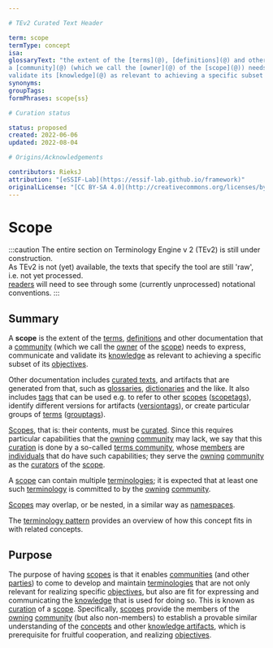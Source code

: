 ```yaml
---

# TEv2 Curated Text Header

term: scope
termType: concept
isa:
glossaryText: "the extent of the [terms](@), [definitions](@) and other documentation that
a [community](@) (which we call the [owner](@) of the [scope](@)) needs to express, communicate and
validate its [knowledge](@) as relevant to achieving a specific subset of its [objectives](@)."
synonyms:
groupTags:
formPhrases: scope{ss}

# Curation status

status: proposed
created: 2022-06-06
updated: 2022-08-04

# Origins/Acknowledgements

contributors: RieksJ
attribution: "[eSSIF-Lab](https://essif-lab.github.io/framework)"
originalLicense: "[CC BY-SA 4.0](http://creativecommons.org/licenses/by-sa/4.0/?ref=chooser-v1)"
---
```


# Scope

:::caution
The entire section on Terminology Engine v 2 (TEv2) is still under construction.\
As TEv2 is not (yet) available, the texts that specify the tool are still 'raw', i.e. not yet
processed.\
[readers](@) will need to see through some (currently unprocessed) notational
conventions.
:::

## Summary

A **scope** is the extent of the [terms](@), [definitions](@) and other documentation that
a [community](@) (which we call the [owner](@) of the [scope](@)) needs to express, communicate and
validate its [knowledge](@) as relevant to achieving a specific subset of its [objectives](@).

Other documentation includes [curated texts](@), and artifacts that are generated from that, such
as [glossaries](@), [dictionaries](@) and the like. It also includes [tags](@) that can be used e.g.
to refer to other [scopes](@) ([scopetags](@)), identify different versions for
artifacts ([versiontags](@)), or create particular groups of [terms](@) ([grouptags](@)).

[Scopes](@), that is: their contents, must be [curated](@). Since this requires particular
capabilities that the [owning](@) [community](@) may lack, we say that this [curation](@) is done by
a so-called [terms community](@), whose [members](@) are [individuals](@) that do have such
capabilities; they serve the [owning](@) [community](@) as the [curators](@) of the [scope](@).

A [scope](@) can contain multiple [terminologies](@); it is expected that at least one
such [terminology](@) is committed to by the [owning](@) [community](@).

[Scopes](@) may overlap, or be nested, in a similar way
as [namespaces](https://en.wikipedia.org/wiki/Namespace).

The [terminology pattern](pattern-terminology-support@) provides an overview of how this concept
fits in with related concepts.

## Purpose

The purpose of having [scopes](@) is that it enables [communities](@) (and other [parties](@)) to
come to develop and maintain [terminologies](@) that are not only relevant for realizing
specific [objectives](@), but also are fit for expressing and communicating the [knowledge](@) that
is used for doing so. This is known as [curation](@) of a [scope](@). Specifically, [scopes](@)
provide the members of the [owning](@) [community](@) (but also non-members) to establish a provable
similar understanding of the [concepts](@) and other [knowledge artifacts](@), which is prerequisite
for fruitful cooperation, and realizing [objectives](@).